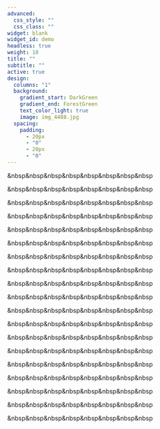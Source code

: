 ```yaml
---
advanced:
  css_style: ""
  css_class: ""
widget: blank
widget_id: demo
headless: true
weight: 10
title: ""
subtitle: ""
active: true
design:
  columns: "1"
  background:
    gradient_start: DarkGreen
    gradient_end: ForestGreen
    text_color_light: true
    image: img_4488.jpg
  spacing:
    padding:
      - 20px
      - "0"
      - 20px
      - "0"
---
```

&nbsp&nbsp&nbsp&nbsp&nbsp&nbsp&nbsp&nbsp

&nbsp&nbsp&nbsp&nbsp&nbsp&nbsp&nbsp&nbsp

&nbsp&nbsp&nbsp&nbsp&nbsp&nbsp&nbsp&nbsp

&nbsp&nbsp&nbsp&nbsp&nbsp&nbsp&nbsp&nbsp

&nbsp&nbsp&nbsp&nbsp&nbsp&nbsp&nbsp&nbsp

&nbsp&nbsp&nbsp&nbsp&nbsp&nbsp&nbsp&nbsp

&nbsp&nbsp&nbsp&nbsp&nbsp&nbsp&nbsp&nbsp

&nbsp&nbsp&nbsp&nbsp&nbsp&nbsp&nbsp&nbsp

&nbsp&nbsp&nbsp&nbsp&nbsp&nbsp&nbsp&nbsp

&nbsp&nbsp&nbsp&nbsp&nbsp&nbsp&nbsp&nbsp

&nbsp&nbsp&nbsp&nbsp&nbsp&nbsp&nbsp&nbsp

&nbsp&nbsp&nbsp&nbsp&nbsp&nbsp&nbsp&nbsp

&nbsp&nbsp&nbsp&nbsp&nbsp&nbsp&nbsp&nbsp

&nbsp&nbsp&nbsp&nbsp&nbsp&nbsp&nbsp&nbsp

&nbsp&nbsp&nbsp&nbsp&nbsp&nbsp&nbsp&nbsp

&nbsp&nbsp&nbsp&nbsp&nbsp&nbsp&nbsp&nbsp

&nbsp&nbsp&nbsp&nbsp&nbsp&nbsp&nbsp&nbsp

&nbsp&nbsp&nbsp&nbsp&nbsp&nbsp&nbsp&nbsp

&nbsp&nbsp&nbsp&nbsp&nbsp&nbsp&nbsp&nbsp